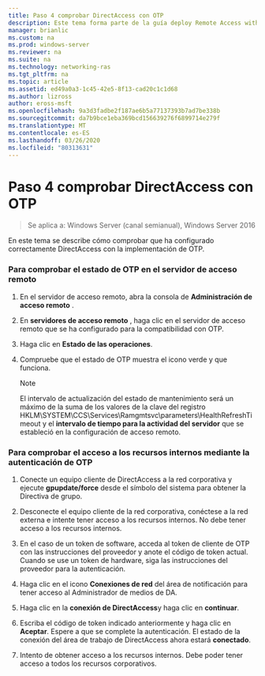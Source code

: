 ```yaml
---
title: Paso 4 comprobar DirectAccess con OTP
description: Este tema forma parte de la guía deploy Remote Access with OTP Authentication in Windows Server 2016.
manager: brianlic
ms.custom: na
ms.prod: windows-server
ms.reviewer: na
ms.suite: na
ms.technology: networking-ras
ms.tgt_pltfrm: na
ms.topic: article
ms.assetid: ed49a0a3-1c45-42e5-8f13-cad20c1c1d68
ms.author: lizross
author: eross-msft
ms.openlocfilehash: 9a3d3fadbe2f187ae6b5a77137393b7ad7be338b
ms.sourcegitcommit: da7b9bce1eba369bcd156639276f6899714e279f
ms.translationtype: MT
ms.contentlocale: es-ES
ms.lasthandoff: 03/26/2020
ms.locfileid: "80313631"
---
```

# <a name="step-4-verify-directaccess-with-otp"></a>Paso 4 comprobar DirectAccess con OTP

>Se aplica a: Windows Server (canal semianual), Windows Server 2016

En este tema se describe cómo comprobar que ha configurado correctamente DirectAccess con la implementación de OTP.
  
### <a name="to-verify-otp-health-on-the-remote-access-server"></a>Para comprobar el estado de OTP en el servidor de acceso remoto

1. En el servidor de acceso remoto, abra la consola de **Administración de acceso remoto** .  

2. En **servidores de acceso remoto** , haga clic en el servidor de acceso remoto que se ha configurado para la compatibilidad con OTP.  

3. Haga clic en **Estado de las operaciones**.  

4. Compruebe que el estado de OTP muestra el icono verde y que funciona.  
  
    > [!NOTE]  
    > El intervalo de actualización del estado de mantenimiento será un máximo de la suma de los valores de la clave del registro HKLM\SYSTEM\CCS\Services\Ramgmtsvc\parameters\HealthRefreshTimeout y el **intervalo de tiempo para la actividad del servidor** que se estableció en la configuración de acceso remoto.  
  
### <a name="to-verify-access-to-internal-resources-using-otp-authentication"></a>Para comprobar el acceso a los recursos internos mediante la autenticación de OTP  
  
1.  Conecte un equipo cliente de DirectAccess a la red corporativa y ejecute **gpupdate/force** desde el símbolo del sistema para obtener la Directiva de grupo.  
  
2.  Desconecte el equipo cliente de la red corporativa, conéctese a la red externa e intente tener acceso a los recursos internos. No debe tener acceso a los recursos internos.  
  
3.  En el caso de un token de software, acceda al token de cliente de OTP con las instrucciones del proveedor y anote el código de token actual. Cuando se use un token de hardware, siga las instrucciones del proveedor para la autenticación.  
  
4.  Haga clic en el icono **Conexiones de red** del área de notificación para tener acceso al Administrador de medios de DA.  
  
5.  Haga clic en la **conexión de DirectAccess**y haga clic en **continuar**.  
  
6.  Escriba el código de token indicado anteriormente y haga clic en **Aceptar**. Espere a que se complete la autenticación. El estado de la conexión del área de trabajo de DirectAccess ahora estará **conectado**.  
  
7.  Intento de obtener acceso a los recursos internos. Debe poder tener acceso a todos los recursos corporativos.  
  


